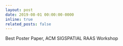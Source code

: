 ```yaml
---
layout: post
date: 2019-08-01 00:00:00-0000
inline: true
related_posts: false
---
```


Best Poster Paper, ACM SIGSPATIAL RAAS Workshop